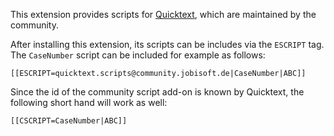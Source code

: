 This extension provides scripts for [Quicktext](https://addons.thunderbird.net/addon/quicktext/), which are maintained by the community.

After installing this extension, its scripts can be includes via the `ESCRIPT` tag. The `CaseNumber` script can be included for example as follows:

```
[[ESCRIPT=quicktext.scripts@community.jobisoft.de|CaseNumber|ABC]]
```

Since the id of the community script add-on is known by Quicktext, the following short hand will work as well:

```
[[CSCRIPT=CaseNumber|ABC]]
```
